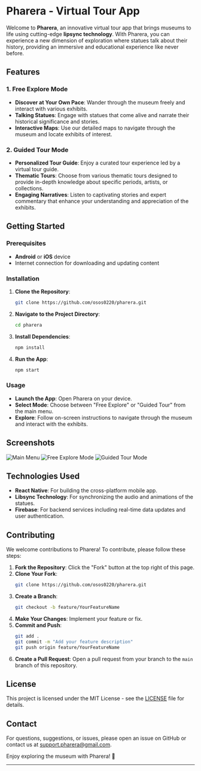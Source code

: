 # Pharera - Virtual Tour App

Welcome to **Pharera**, an innovative virtual tour app that brings museums to life using cutting-edge **lipsync technology**. With Pharera, you can experience a new dimension of exploration where statues talk about their history, providing an immersive and educational experience like never before.

## Features

### 1. Free Explore Mode
- **Discover at Your Own Pace**: Wander through the museum freely and interact with various exhibits.
- **Talking Statues**: Engage with statues that come alive and narrate their historical significance and stories.
- **Interactive Maps**: Use our detailed maps to navigate through the museum and locate exhibits of interest.

### 2. Guided Tour Mode
- **Personalized Tour Guide**: Enjoy a curated tour experience led by a virtual tour guide.
- **Thematic Tours**: Choose from various thematic tours designed to provide in-depth knowledge about specific periods, artists, or collections.
- **Engaging Narratives**: Listen to captivating stories and expert commentary that enhance your understanding and appreciation of the exhibits.

## Getting Started

### Prerequisites
- **Android** or **iOS** device
- Internet connection for downloading and updating content

### Installation
1. **Clone the Repository**:
   ```bash
   git clone https://github.com/osos0220/pharera.git
   ```
2. **Navigate to the Project Directory**:
   ```bash
   cd pharera
   ```
3. **Install Dependencies**:
   ```bash
   npm install
   ```
4. **Run the App**:
   ```bash
   npm start
   ```

### Usage
- **Launch the App**: Open Pharera on your device.
- **Select Mode**: Choose between "Free Explore" or "Guided Tour" from the main menu.
- **Explore**: Follow on-screen instructions to navigate through the museum and interact with the exhibits.

## Screenshots
![Main Menu](path/to/main_menu_screenshot.png)
![Free Explore Mode](path/to/free_explore_screenshot.png)
![Guided Tour Mode](path/to/guided_tour_screenshot.png)

## Technologies Used
- **React Native**: For building the cross-platform mobile app.
- **Libsync Technology**: For synchronizing the audio and animations of the statues.
- **Firebase**: For backend services including real-time data updates and user authentication.

## Contributing
We welcome contributions to Pharera! To contribute, please follow these steps:
1. **Fork the Repository**: Click the "Fork" button at the top right of this page.
2. **Clone Your Fork**:
   ```bash
   git clone https://github.com/osos0220/pharera.git
   ```
3. **Create a Branch**:
   ```bash
   git checkout -b feature/YourFeatureName
   ```
4. **Make Your Changes**: Implement your feature or fix.
5. **Commit and Push**:
   ```bash
   git add .
   git commit -m "Add your feature description"
   git push origin feature/YourFeatureName
   ```
6. **Create a Pull Request**: Open a pull request from your branch to the `main` branch of this repository.

## License
This project is licensed under the MIT License - see the [LICENSE](LICENSE) file for details.

## Contact
For questions, suggestions, or issues, please open an issue on GitHub or contact us at support.pharera@gmail.com.

Enjoy exploring the museum with Pharera! 🚀

---
